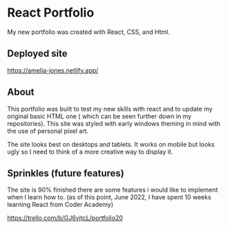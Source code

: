 # React Portfolio

My new portfolio was created with React, CSS, and Html.

## Deployed site

https://amelia-jones.netlify.app/

## About

This portfolio was built to test my new skills with react and to update my original basic HTML one ( which can be seen further down in my repositories). This site was styled with early windows theming in mind with the use of personal pixel art.  

The site looks best on desktops and tablets. It works on mobile but looks ugly so I need to think of a more creative way to display it.

## Sprinkles (future features)

The site is 90% finished there are some features i would like to implement when I learn how to. (as of this point, June 2022, I have spent 10 weeks learning React from Coder Academy)

https://trello.com/b/GJ6vjtcL/portfolio20
